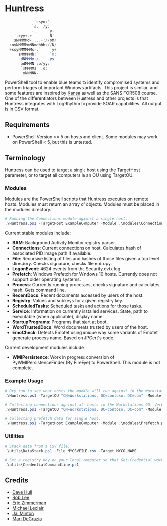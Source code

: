 # Huntress

```PowerShell
             `ssyo:`
            `s.  /y:
            +.      y+
    `.+yy+.+       -N`
    sNMMMMd-....-://oM/  
  :oyNMMMMmNNmdhhhs//N/  
  +ssyNMMMMMs-.`     y+  
      sMMMMMh:`     `m:  
      .dNMMMy./-   .ys
       odMMMN :o/yy:
       `sMMMMs  .o:
        yNNNNN-
```

PowerShell tool to enable blue teams to identify compromised systems and perform triages of important Windows artifacts. This project is similar, and some features are inspired by [Kansa](https://github.com/davehull/Kansa) as well as the SANS FOR508 course. One of the differentiators between Huntress and other projects is that Huntress integrates with LogRhythm to provide SOAR capabilities. All output is in CSV format.

## Requirements

* PowerShell Version >= 5 on hosts and client. Some modules may work on PowerShell < 5, but this is untested.

## Terminology

Huntress can be used to target a single host using the TargetHost parameter, or to target all computers in an OU using TargetOU.

### Modules

Modules are the PowerShell scripts that Huntress executes on remote hosts. Modules must return an array of objects. Modules must be placed in the modules directory.

``` PowerShell
# Running the Connections module against a single host.
.\Huntress.ps1 -TargetHost ExampleComputer -Module .\modules\Connections.ps1
```

Current stable modules include:

* **BAM**: Background Activity Monitor registry parser.
* **Connections**: Current connections on host. Calculates hash of associated PID image path if available.
* **File**: Recursive listing of files and hashes of those files given a top level directory. Checks signature, checks file entropy.
* **LogonEvent**: 4624 events from the Security.evtx log. 
* **Prefetch**: Windows Prefetch for Windows 10 hosts. Currently does not support older operating systems.
* **Process**: Currently running processes, checks signature and calculates hash. Gets command line.
* **RecentDocs**: Recent documents accessed by users of the host.
* **Registry**: Values and subkeys for a given registry key.
* **ScheduledTasks**: Scheduled tasks and actions for those tasks.
* **Service**: Information on currently installed services. State, path to executable (when applicable), display name.
* **StartupPrograms**: Programs that start at boot.
* **WordTrustedDocs**: Word documents trusted by users of the host.
* **EmoCheck**: Detects Emotet using unique way some variants of Emotet generate process name. Based on JPCert's code.

Current development modules include: 

* **WMIPersistence**: Work in progress conversion of PyWMIPersistenceFinder (By FireEye) to PowerShell. This module is not complete.

### Example Usage

```PowerShell
# Dry run to see what hosts the module will run against in the Workstations OU.
.\Huntress.ps1 -TargetOU "CN=Workstations, DC=contoso, DC=com" -Module .\modules\Connections.ps1 -DryRun

# Collecting connections against all hosts in the Workstations OU. Verbose switch to show errors.
.\Huntress.ps1 -TargetOU "CN=Workstations, DC=contoso, DC=com" -Module .\modules\Connections.ps1 -Verbose

# Collecting prefetch data for single host. 
.\Huntress.ps1 -TargetHost ExampleComputer -Module .\modules\Prefetch.ps1
```

### Utilities

``` PowerShell
# Stack data from a CSV file.
.\utils\DataStack.ps1 -File MYCSVFILE.csv -Target MYCOLNAME

# Set a registry key on your local computer so that Get-Credential works via commandline without GUI popup.
.\utils\CredentialCommandline.ps1
```

## Credits

* [Dave Hull](https://github.com/davehull)
* [Rob Lee](https://www.sans.org/course/advanced-incident-response-threat-hunting-training)
* [Eric Zimmerman](https://github.com/EricZimmerman)
* [Michael Leclair](https://digitalforensicsurvivalpodcast.com/2019/11/11/dfsp-195-bam/)
* [Jai Minton](https://www.jaiminton.com/cheatsheet/DFIR/#startup-process-information)
* [Mari DeGrazia](http://az4n6.blogspot.com/2016/02/more-on-trust-records-macros-and.html)